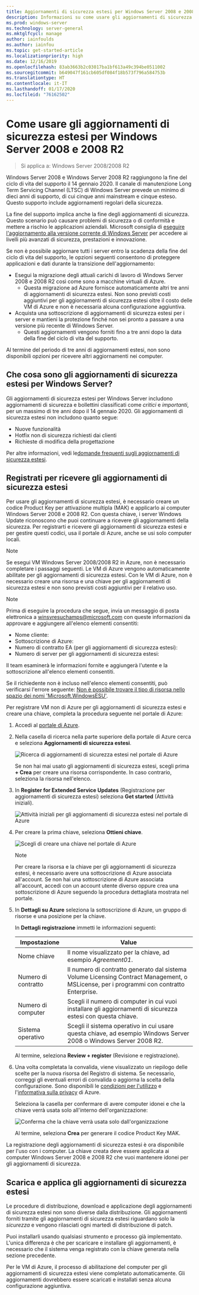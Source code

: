 ```yaml
---
title: Aggiornamenti di sicurezza estesi per Windows Server 2008 e 2008 R2
description: Informazioni su come usare gli aggiornamenti di sicurezza estesi per Windows Server 2008 e 2008 R2 dopo la fine del ciclo di vita del supporto.
ms.prod: windows-server
ms.technology: server-general
ms.mktglfcycl: manage
author: iainfoulds
ms.author: iainfou
ms.topic: get-started-article
ms.localizationpriority: high
ms.date: 12/16/2019
ms.openlocfilehash: 83ab3663b2c03017ba1bf613a49c394be0511002
ms.sourcegitcommit: b649047f161cb605df084f18b573f796a584753b
ms.translationtype: HT
ms.contentlocale: it-IT
ms.lasthandoff: 01/17/2020
ms.locfileid: "76162502"
---
```

# <a name="how-to-use-windows-server-2008-and-2008-r2-extended-security-updates-esu"></a>Come usare gli aggiornamenti di sicurezza estesi per Windows Server 2008 e 2008 R2

>Si applica a: Windows Server 2008/2008 R2

Windows Server 2008 e Windows Server 2008 R2 raggiungono la fine del ciclo di vita del supporto il 14 gennaio 2020. Il canale di manutenzione Long Term Servicing Channel (LTSC) di Windows Server prevede un minimo di dieci anni di supporto, di cui cinque anni mainstream e cinque esteso. Questo supporto include aggiornamenti regolari della sicurezza.

La fine del supporto implica anche la fine degli aggiornamenti di sicurezza. Questo scenario può causare problemi di sicurezza o di conformità e mettere a rischio le applicazioni aziendali. Microsoft consiglia di [eseguire l'aggiornamento alla versione corrente di Windows Server](modernize-windows-server-2008.md) per accedere ai livelli più avanzati di sicurezza, prestazioni e innovazione.

Se non è possibile aggiornare tutti i server entro la scadenza della fine del ciclo di vita del supporto, le opzioni seguenti consentono di proteggere applicazioni e dati durante la transizione dell'aggiornamento:

* Esegui la migrazione degli attuali carichi di lavoro di Windows Server 2008 e 2008 R2 così come sono a macchine virtuali di Azure.
    * Questa migrazione ad Azure fornisce automaticamente altri tre anni di aggiornamenti di sicurezza estesi. Non sono previsti costi aggiuntivi per gli aggiornamenti di sicurezza estesi oltre il costo delle VM di Azure e non è necessaria alcuna configurazione aggiuntiva.
* Acquista una sottoscrizione di aggiornamenti di sicurezza estesi per i server e mantieni la protezione finché non sei pronto a passare a una versione più recente di Windows Server.
    * Questi aggiornamenti vengono forniti fino a tre anni dopo la data della fine del ciclo di vita del supporto.

Al termine del periodo di tre anni di aggiornamenti estesi, non sono disponibili opzioni per ricevere altri aggiornamenti nei computer.

## <a name="what-are-extended-security-updates-for-windows-server"></a>Che cosa sono gli aggiornamenti di sicurezza estesi per Windows Server?

Gli aggiornamenti di sicurezza estesi per Windows Server includono aggiornamenti di sicurezza e bollettini classificati come *critici* e *importanti*, per un massimo di tre anni dopo il 14 gennaio 2020. Gli aggiornamenti di sicurezza estesi non includono quanto segue:

* Nuove funzionalità
* Hotfix non di sicurezza richiesti dai clienti
* Richieste di modifica della progettazione

Per altre informazioni, vedi le[domande frequenti sugli aggiornamenti di sicurezza estesi](https://www.microsoft.com/cloud-platform/extended-security-updates).

## <a name="register-for-extended-security-updates"></a>Registrati per ricevere gli aggiornamenti di sicurezza estesi

Per usare gli aggiornamenti di sicurezza estesi, è necessario creare un codice Product Key per attivazione multipla (MAK) e applicarlo ai computer Windows Server 2008 e 2008 R2. Con questa chiave, i server Windows Update riconoscono che puoi continuare a ricevere gli aggiornamenti della sicurezza. Per registrarti e ricevere gli aggiornamenti di sicurezza estesi e per gestire questi codici, usa il portale di Azure, anche se usi solo computer locali.

> [!NOTE]
> Se esegui VM Windows Server 2008/2008 R2 in Azure, non è necessario completare i passaggi seguenti. Le VM di Azure vengono automaticamente abilitate per gli aggiornamenti di sicurezza estesi. Con le VM di Azure, non è necessario creare una risorsa e una chiave per gli aggiornamenti di sicurezza estesi e non sono previsti costi aggiuntivi per il relativo uso.

> [!NOTE]
> Prima di eseguire la procedura che segue, invia un messaggio di posta elettronica a [winsvresuchamps@microsoft.com](mailto:winsvresuchamps@microsoft.com) con queste informazioni da approvare e aggiungere all'elenco elementi consentiti:
> * Nome cliente:
> * Sottoscrizione di Azure:
> * Numero di contratto EA (per gli aggiornamenti di sicurezza estesi):
> * Numero di server per gli aggiornamenti di sicurezza estesi:
> 
> Il team esaminerà le informazioni fornite e aggiungerà l'utente e la sottoscrizione all'elenco elementi consentiti.
> 
> Se il richiedente non è incluso nell'elenco elementi consentiti, può verificarsi l'errore seguente: [Non è possibile trovare il tipo di risorsa nello spazio dei nomi 'Microsoft.WindowsESU'](https://social.msdn.microsoft.com/Forums/office/94b16a89-3149-43da-865d-abf7dba7b977/the-resource-type-could-not-be-found-in-the-namespace-microsoftwindowsesu-for-api-version).

Per registrare VM non di Azure per gli aggiornamenti di sicurezza estesi e creare una chiave, completa la procedura seguente nel portale di Azure:

1. Accedi al [portale di Azure](https://portal.azure.com/).
1. Nella casella di ricerca nella parte superiore della portale di Azure cerca e seleziona **Aggiornamenti di sicurezza estesi**.

    ![Ricerca di aggiornamenti di sicurezza estesi nel portale di Azure](media/extended-security-updates/esu-portal-search.png)

    Se non hai mai usato gli aggiornamenti di sicurezza estesi, scegli prima **+ Crea** per creare una risorsa corrispondente. In caso contrario, seleziona la risorsa nell'elenco.

1. In **Register for Extended Service Updates** (Registrazione per aggiornamenti di sicurezza estesi) seleziona **Get started** (Attività iniziali).

    ![Attività iniziali per gli aggiornamenti di sicurezza estesi nel portale di Azure](media/extended-security-updates/get-started-with-esu.png)

1. Per creare la prima chiave, seleziona **Ottieni chiave**.

    ![Scegli di creare una chiave nel portale di Azure](media/extended-security-updates/get-key.png)

    > [!NOTE]
    > Per creare la risorsa e la chiave per gli aggiornamenti di sicurezza estesi, è necessario avere una sottoscrizione di Azure associata all'account. Se non hai una sottoscrizione di Azure associata all'account, accedi con un account utente diverso oppure crea una sottoscrizione di Azure seguendo la procedura dettagliata mostrata nel portale.

1. In **Dettagli su Azure** seleziona la sottoscrizione di Azure, un gruppo di risorse e una posizione per la chiave.

    In **Dettagli registrazione** immetti le informazioni seguenti:

    | Impostazione             | Value |
    |---------------------|-------|
    | Nome chiave            | Il nome visualizzato per la chiave, ad esempio *Agreement01*. |
    | Numero di contratto    | Il numero di contratto generato dal sistema Volume Licensing Contract Management, o MSLicense, per i programmi con contratto Enterprise. |
    | Numero di computer | Scegli il numero di computer in cui vuoi installare gli aggiornamenti di sicurezza estesi con questa chiave. |
    | Sistema operativo    | Scegli il sistema operativo in cui usare questa chiave, ad esempio Windows Server 2008 o Windows Server 2008 R2. |

    Al termine, seleziona **Review + register** (Revisione e registrazione).

1. Una volta completata la convalida, viene visualizzato un riepilogo delle scelte per la nuova risorsa del Registro di sistema. Se necessario, correggi gli eventuali errori di convalida o aggiorna la scelta della configurazione. Sono disponibili le [condizioni per l'utilizzo](https://azure.microsoft.com/support/legal/) e l'[informativa sulla privacy](https://privacy.microsoft.com/privacystatement) di Azure.

    Seleziona la casella per confermare di avere computer idonei e che la chiave verrà usata solo all'interno dell'organizzazione:

    ![Conferma che la chiave verrà usata solo dall'organizzazione](media/extended-security-updates/confirm-key-usage.png)

    Al termine, seleziona **Crea** per generare il codice Product Key MAK.

La registrazione degli aggiornamenti di sicurezza estesi è ora disponibile per l'uso con i computer. La chiave creata deve essere applicata ai computer Windows Server 2008 e 2008 R2 che vuoi mantenere idonei per gli aggiornamenti di sicurezza.

## <a name="download-and-apply-extended-security-updates"></a>Scarica e applica gli aggiornamenti di sicurezza estesi

Le procedure di distribuzione, download e applicazione degli aggiornamenti di sicurezza estesi non sono diverse dalla distribuzione. Gli aggiornamenti forniti tramite gli aggiornamenti di sicurezza estesi riguardano solo la *sicurezza* e vengono rilasciati ogni martedì di distribuzione di patch.

Puoi installarli usando qualsiasi strumento e processo già implementato. L'unica differenza è che per scaricare e installare gli aggiornamenti, è necessario che il sistema venga registrato con la chiave generata nella sezione precedente.

Per le VM di Azure, il processo di abilitazione del computer per gli aggiornamenti di sicurezza estesi viene completato automaticamente. Gli aggiornamenti dovrebbero essere scaricati e installati senza alcuna configurazione aggiuntiva.
